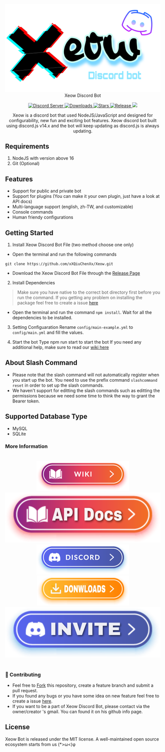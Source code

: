 <div align="center">
<a href="https://github.com/xXQiuChenXx/"><img src="https://github.com/xXQiuChenXx/Xeow/blob/master/src/Images/Xeow.png?raw=true" alt="Xeow"></a>
<br>
  Xeow Discord Bot
<br>

<p align="center">
  <a href="https://discord.gg/m5VthYMNmh">
    <img src="https://discordapp.com/api/guilds/1029764799774601287/widget.png?style=shield" alt="Discord Server">
  </a>
  <a href="https://github.com/xXQiuChenXx/Xeow/releases/latest">
    <img src="https://img.shields.io/github/downloads/xXQiuChenXx/Xeow/total.svg" alt="Downloads">
  </a>
  <a href="https://github.com/xXQiuChenXx/Xeow/stargazers">
    <img src="https://img.shields.io/github/stars/xXQiuChenXx/Xeow.svg" alt="Stars">
  </a>
  <a href="https://github.com/xXQiuChenXx/Xeow/releases/latest">
    <img src="https://img.shields.io/github/release/xXQiuChenXx/Xeow.svg" alt="Release">
  </a>
  <a href="https://github.com/xXQiuChenXx/Xeow/blob/master/LICENSE">
    <img src="https://img.shields.io/github/license/xXQiuChenXx/Xeow?&logo=github">
  </a>

  <!-- Crowdin Example
  <a href="https://crowdin.com/project/red-discordbot">
    <img src="https://d322cqt584bo4o.cloudfront.net/red-discordbot/localized.svg" alt="Localized with Crowdin">
  </a> -->
</p>

Xeow is a discord bot that used NodeJS/JavaScript and designed for configurability, new fun and exciting bot features. Xeow discord bot built using discord.js v14.x and the bot will keep updating as discord.js is always updating.

</div>

## Requirements

1. NodeJS with version above 16
2. Git (Optional)

## Features
- Support for public and private bot
- Support for plugins (You can make it your own plugin, just have a look at API docs)
- Multi-language support (english, zh-TW, and customizable)
- Console commands
- Human friendy configurations

## Getting Started

1. Install Xeow Discord Bot File (two method choose one only)
- Open the terminal and run the following commands
```
git clone https://github.com/xXQiuChenXx/Xeow.git
```
- Download the Xeow Discord Bot File through the [Release Page](https://github.com/xXQiuChenXx/Xeow/releases/)

2. Install Dependencies
> Make sure you have native to the correct bot directory first before you run the command.
> If you getting any problem on installing the package feel free to create a issue [here](https://github.com/xXQiuChenXx/Xeow/issues)
- Open the terminal and run the command ```npm install```. Wait for all the dependencies to be installed.

3. Setting Configuaration
Rename ```config/main-example.yml``` to ```config/main.yml``` and fill the values.

4. Start the bot
Type npm run start to start the bot
If you need any additional help, make sure to read our [wiki here](https://github.com/xXQiuChenXx/Xeow/wiki)

## About Slash Command
- Please note that the slash command will not automatically register when you start up the bot. You need to use the prefix command `slashcommand reset` in order to set up the slash commands. 
- We haven't support for editting the slash commands such as editting the permissions because we need some time to think the way to grant the Bearer token. 

## Supported Database Type
- MySQL
- SQLite

### More Information
<div style="text-align: center"><span style="font-family: 'Tahoma'"><span style="font-size: 18px"><br>
<a href="https://github.com/xXQiuChenXx/Xeow/blob/master/docs/en/wiki.md" target="_blank" class="externalLink" rel="nofollow"><img src="https://raw.githubusercontent.com/xXQiuChenXx/Xeow/master/assets/wiki.png" class="bbCodeImage LbImage" alt="[&ZeroWidthSpace;IMG]"></a>
<a href="https://github.com/xXQiuChenXx/Xeow/blob/master/docs/en/api.md" target="_blank" class="externalLink" rel="nofollow"><img src="https://raw.githubusercontent.com/xXQiuChenXx/Xeow/master/assets/api_docs.png" class="bbCodeImage LbImage" alt="[&ZeroWidthSpace;IMG]"></a>
<a href="https://discord.gg/m5VthYMNmh" class="internalLink"><img src="https://raw.githubusercontent.com/xXQiuChenXx/Xeow/master/assets/dc.png" class="bbCodeImage LbImage" alt="[&ZeroWidthSpace;IMG]"></a><br>
<a href="https://github.com/xXQiuChenXx/Xeow/releases" target="_blank" class="externalLink" rel="nofollow"><img src="https://raw.githubusercontent.com/xXQiuChenXx/Xeow/master/assets/download.png" class="bbCodeImage LbImage" alt="[&ZeroWidthSpace;IMG]" ></a>
<a href="https://discord.com/api/oauth2/authorize?client_id=575266503969210368&permissions=0&scope=bot%20applications.commands" target="_blank" class="externalLink" rel="nofollow"><img src="https://raw.githubusercontent.com/xXQiuChenXx/Xeow/master/assets/invite.png" class="bbCodeImage LbImage" alt="[&ZeroWidthSpace;IMG]"></a><br>
</span></span>&ZeroWidthSpace;</div>

### 🤝 Contributing

* Feel free to [Fork](https://github.com/xXQiuChenXx/Xeow/fork) this repository, create a feature branch and submit a pull request.
* If you found any bugs or you have some idea on new feature feel free to create a issue [here](https://github.com/xXQiuChenXx/Xeow/issues).
* If you want to be a part of Xeow Discord Bot, please contact via the owner/creator 's gmail. You can found it on his github info page.

## License
Xeow Bot is released under the MIT license. A well-maintained open source ecosystem starts from us (*>ω<)φ